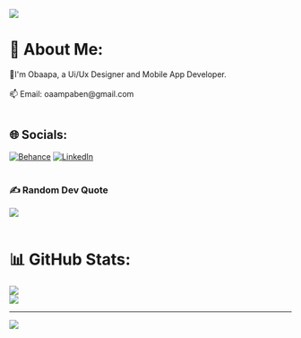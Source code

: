 ![](https://thumbs.gfycat.com/GlisteningAggravatingJunebug-size_restricted.gif) 

# 💫 About Me:
<!Hello visitor> 👋I'm Obaapa, a Ui/Ux Designer and Mobile App Developer.<br> <br>📫 Email: oaampaben@gmail.com   <br><br>

## 🌐 Socials:
[![Behance](https://img.shields.io/badge/Behance-1769ff?logo=behance&logoColor=white)](https://behance.net/obaapaampaben) [![LinkedIn](https://img.shields.io/badge/LinkedIn-%230077B5.svg?logo=linkedin&logoColor=white)](https://linkedin.com/in/oaampaben) 
<br><br>

### ✍️ Random Dev Quote
![](https://quotes-github-readme.vercel.app/api?type=horizontal&theme=radical)
<br><br>

# 📊 GitHub Stats:
![](https://github-readme-streak-stats.herokuapp.com/?user=OAAK125&theme=dracula&hide_border=false)<br/>
![](https://github-readme-stats.vercel.app/api/top-langs/?username=OAAK125&theme=dracula&hide_border=false&include_all_commits=false&count_private=false&layout=compact)

---
[![](https://visitcount.itsvg.in/api?id=OAAK125&icon=0&color=0)](https://visitcount.itsvg.in)
<!-- Proudly created with GPRM ( https://gprm.itsvg.in ) -->
